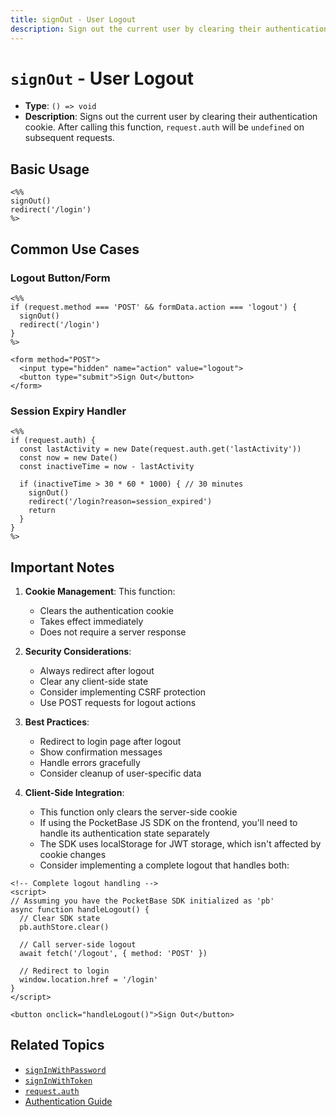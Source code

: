 ```yaml
---
title: signOut - User Logout
description: Sign out the current user by clearing their authentication cookie in PocketPages templates.
---
```


# `signOut` - User Logout

- **Type**: `() => void`
- **Description**: Signs out the current user by clearing their authentication cookie. After calling this function, `request.auth` will be `undefined` on subsequent requests.

## Basic Usage

```ejs
<%%
signOut()
redirect('/login')
%>
```

## Common Use Cases

### Logout Button/Form

```ejs
<%%
if (request.method === 'POST' && formData.action === 'logout') {
  signOut()
  redirect('/login')
}
%>

<form method="POST">
  <input type="hidden" name="action" value="logout">
  <button type="submit">Sign Out</button>
</form>
```

### Session Expiry Handler

```ejs
<%%
if (request.auth) {
  const lastActivity = new Date(request.auth.get('lastActivity'))
  const now = new Date()
  const inactiveTime = now - lastActivity

  if (inactiveTime > 30 * 60 * 1000) { // 30 minutes
    signOut()
    redirect('/login?reason=session_expired')
    return
  }
}
%>
```

## Important Notes

1. **Cookie Management**: This function:

   - Clears the authentication cookie
   - Takes effect immediately
   - Does not require a server response

2. **Security Considerations**:

   - Always redirect after logout
   - Clear any client-side state
   - Consider implementing CSRF protection
   - Use POST requests for logout actions

3. **Best Practices**:

   - Redirect to login page after logout
   - Show confirmation messages
   - Handle errors gracefully
   - Consider cleanup of user-specific data

4. **Client-Side Integration**:
   - This function only clears the server-side cookie
   - If using the PocketBase JS SDK on the frontend, you'll need to handle its authentication state separately
   - The SDK uses localStorage for JWT storage, which isn't affected by cookie changes
   - Consider implementing a complete logout that handles both:

```ejs
<!-- Complete logout handling -->
<script>
// Assuming you have the PocketBase SDK initialized as 'pb'
async function handleLogout() {
  // Clear SDK state
  pb.authStore.clear()

  // Call server-side logout
  await fetch('/logout', { method: 'POST' })

  // Redirect to login
  window.location.href = '/login'
}
</script>

<button onclick="handleLogout()">Sign Out</button>
```

## Related Topics

- [`signInWithPassword`](/docs/context-api/sign-in-with-password)
- [`signInWithToken`](/docs/context-api/sign-in-with-token)
- [`request.auth`](/docs/context-api/auth)
- [Authentication Guide](/docs/authentication)
